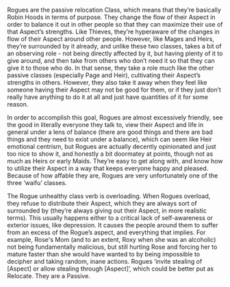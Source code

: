 Rogues are the passive relocation Class, which means that they’re basically Robin Hoods in terms of purpose. They change the flow of their Aspect in order to balance it out in other people so that they can maximize their use of that Aspect’s strengths. Like Thieves, they’re hyperaware of the changes in flow of their Aspect around other people. However, like Mages and Heirs, they’re surrounded by it already, and unlike these two classes, takes a bit of an observing role - not being directly affected by it, but having plenty of it to give around, and then take from others who don’t need it so that they can give it to those who do. In that sense, they take a role much like the other passive classes (especially Page and Heir), cultivating their Aspect’s strengths in others. However, they also take it away when they feel like someone having their Aspect may not be good for them, or if they just don’t really have anything to do it at all and just have quantities of it for some reason.

In order to accomplish this goal, Rogues are almost excessively friendly, see the good in literally everyone they talk to, view their Aspect and life in general under a lens of balance (there are good things and there are bad  things and they need to exist under a balance), which can seem like Heir emotional centrism, but Rogues are actually decently opinionated and just too nice to show it, and honestly a bit doormatey at points, though not as much as Heirs or early Maids. They’re easy to get along with, and know how to utilize their Aspect in a way that keeps everyone happy and pleased. Because of how affable they are, Rogues are very unfortunately one of the three ‘waifu’ classes.

The Rogue unhealthy class verb is overloading. When Rogues overload, they refuse to distribute their Aspect, which they are always sort of surrounded by (they’re always giving out their Aspect, in more realistic terms). This usually happens either to a critical lack of self-awareness or exterior issues, like depression. It causes the people around them to suffer from an excess of the Rogue’s aspect, and everything that implies. For example, Rose's Mom (and to an extent, Roxy when she was an alcoholic) not being fundamentally malicious, but still hurting Rose and forcing her to mature faster than she would have wanted to by being impossible to decipher and taking random, inane actions.
Rogues ‘invite stealing of [Aspect] or allow stealing through [Aspect]’, which could be better put as Relocate. They are a Passive.
